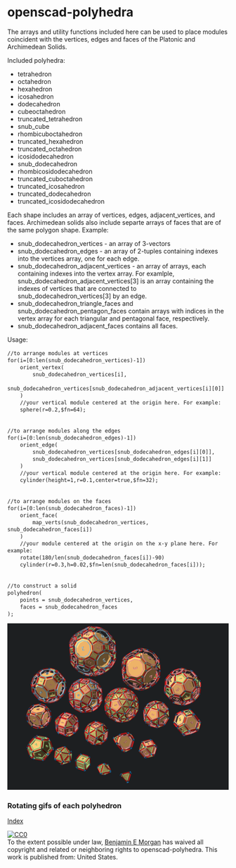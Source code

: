 # openscad-polyhedra

The arrays and utility functions included here can be used to place modules coincident with the vertices, edges and faces of the Platonic and Archimedean Solids.

Included polyhedra:
- tetrahedron
- octahedron
- hexahedron
- icosahedron
- dodecahedron
- cubeoctahedron
- truncated_tetrahedron
- snub_cube
- rhombicuboctahedron
- truncated_hexahedron
- truncated_octahedron
- icosidodecahedron
- snub_dodecahedron
- rhombicosidodecahedron
- truncated_cuboctahedron
- truncated_icosahedron
- truncated_dodecahedron
- truncated_icosidodecahedron

Each shape includes an array of vertices, edges, adjacent_vertices, and faces.
Archimedean solids also include separte arrays of faces that are of the same polygon shape.
Example:
- snub_dodecahedron_vertices - an array of 3-vectors
- snub_dodecahedron_edges - an array of 2-tuples containing indexes into the vertices array, one for each edge.
- snub_dodecahedron_adjacent_vertices - an array of arrays, each containing indexes into the vertex array. For examlple, snub_dodecahedron_adjacent_vertices[3] is an array containing the indexes of vertices that are connected to snub_dodecahedron_vertices[3] by an edge.
- snub_dodecahedron_triangle_faces and snub_dodecahedron_pentagon_faces contain arrays with indices in the vertex array for each triangular and pentagonal face, respectively.
- snub_dodecahedron_adjacent_faces contains all faces.

Usage:
```OpenSCAD
//to arrange modules at vertices
for(i=[0:len(snub_dodecahedron_vertices)-1])
    orient_vertex(
        snub_dodecahedron_vertices[i],
        snub_dodecahedron_vertices[snub_dodecahedron_adjacent_vertices[i][0]]
    )
    //your vertical module centered at the origin here. For example:
    sphere(r=0.2,$fn=64);


//to arrange modules along the edges
for(i=[0:len(snub_dodecahedron_edges)-1])
    orient_edge(
        snub_dodecahedron_vertices[snub_dodecahedron_edges[i][0]],
        snub_dodecahedron_vertices[snub_dodecahedron_edges[i][1]]
    )
    //your vertical module centered at the origin here. For example:
    cylinder(height=1,r=0.1,center=true,$fn=32);


//to arrange modules on the faces
for(i=[0:len(snub_dodecahedron_faces)-1])
    orient_face(
        map_verts(snub_dodecahedron_vertices, snub_dodecahedron_faces[i])
    )
    //your module centered at the origin on the x-y plane here. For example:
    rotate(180/len(snub_dodecahedron_faces[i])-90)
    cylinder(r=0.3,h=0.02,$fn=len(snub_dodecahedron_faces[i]));


//to construct a solid
polyhedron(
    points = snub_dodecahedron_vertices,
    faces = snub_dodecahedron_faces
);
```

![Polyhedra](img/layout_enumerated.png)

### Rotating gifs of each polyhedron
[Index](Index.md)



<p xmlns:dct="http://purl.org/dc/terms/" xmlns:vcard="http://www.w3.org/2001/vcard-rdf/3.0#">
  <a rel="license"
     href="http://creativecommons.org/publicdomain/zero/1.0/">
    <img src="http://i.creativecommons.org/p/zero/1.0/88x31.png" style="border-style: none;" alt="CC0" />
  </a>
  <br />
  To the extent possible under law,
  <a rel="dct:publisher"
     href="https://github.com/benjamin-edward-morgan/openscad-polyhedra">
    <span property="dct:title">Benjamin E Morgan</span></a>
  has waived all copyright and related or neighboring rights to
  <span property="dct:title">openscad-polyhedra</span>.
This work is published from:
<span property="vcard:Country" datatype="dct:ISO3166"
      content="US" about="https://github.com/benjamin-edward-morgan/openscad-polyhedra">
  United States</span>.
</p>
